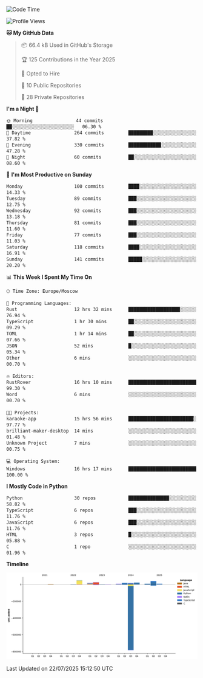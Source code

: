 <!--START_SECTION:waka-->
![Code Time](http://img.shields.io/badge/Code%20Time-751%20hrs%2025%20mins-blue)

![Profile Views](http://img.shields.io/badge/Profile%20Views-0-blue)

**🐱 My GitHub Data** 

> 📦 66.4 kB Used in GitHub's Storage 
 > 
> 🏆 125 Contributions in the Year 2025
 > 
> 💼 Opted to Hire
 > 
> 📜 10 Public Repositories 
 > 
> 🔑 28 Private Repositories 
 > 
**I'm a Night 🦉** 

```text
🌞 Morning                44 commits          ██░░░░░░░░░░░░░░░░░░░░░░░   06.30 % 
🌆 Daytime                264 commits         █████████░░░░░░░░░░░░░░░░   37.82 % 
🌃 Evening                330 commits         ████████████░░░░░░░░░░░░░   47.28 % 
🌙 Night                  60 commits          ██░░░░░░░░░░░░░░░░░░░░░░░   08.60 % 
```
📅 **I'm Most Productive on Sunday** 

```text
Monday                   100 commits         ████░░░░░░░░░░░░░░░░░░░░░   14.33 % 
Tuesday                  89 commits          ███░░░░░░░░░░░░░░░░░░░░░░   12.75 % 
Wednesday                92 commits          ███░░░░░░░░░░░░░░░░░░░░░░   13.18 % 
Thursday                 81 commits          ███░░░░░░░░░░░░░░░░░░░░░░   11.60 % 
Friday                   77 commits          ███░░░░░░░░░░░░░░░░░░░░░░   11.03 % 
Saturday                 118 commits         ████░░░░░░░░░░░░░░░░░░░░░   16.91 % 
Sunday                   141 commits         █████░░░░░░░░░░░░░░░░░░░░   20.20 % 
```


📊 **This Week I Spent My Time On** 

```text
🕑︎ Time Zone: Europe/Moscow

💬 Programming Languages: 
Rust                     12 hrs 32 mins      ███████████████████░░░░░░   76.94 % 
TypeScript               1 hr 30 mins        ██░░░░░░░░░░░░░░░░░░░░░░░   09.29 % 
TOML                     1 hr 14 mins        ██░░░░░░░░░░░░░░░░░░░░░░░   07.66 % 
JSON                     52 mins             █░░░░░░░░░░░░░░░░░░░░░░░░   05.34 % 
Other                    6 mins              ░░░░░░░░░░░░░░░░░░░░░░░░░   00.70 % 

🔥 Editors: 
RustRover                16 hrs 10 mins      █████████████████████████   99.30 % 
Word                     6 mins              ░░░░░░░░░░░░░░░░░░░░░░░░░   00.70 % 

🐱‍💻 Projects: 
karaoke-app              15 hrs 56 mins      ████████████████████████░   97.77 % 
brilliant-maker-desktop  14 mins             ░░░░░░░░░░░░░░░░░░░░░░░░░   01.48 % 
Unknown Project          7 mins              ░░░░░░░░░░░░░░░░░░░░░░░░░   00.75 % 

💻 Operating System: 
Windows                  16 hrs 17 mins      █████████████████████████   100.00 % 
```

**I Mostly Code in Python** 

```text
Python                   30 repos            ███████████████░░░░░░░░░░   58.82 % 
TypeScript               6 repos             ███░░░░░░░░░░░░░░░░░░░░░░   11.76 % 
JavaScript               6 repos             ███░░░░░░░░░░░░░░░░░░░░░░   11.76 % 
HTML                     3 repos             █░░░░░░░░░░░░░░░░░░░░░░░░   05.88 % 
C                        1 repo              ░░░░░░░░░░░░░░░░░░░░░░░░░   01.96 % 
```



**Timeline**

![Lines of Code chart](https://raw.githubusercontent.com/adlemx/adlemx/main/assets/bar_graph.png)


 Last Updated on 22/07/2025 15:12:50 UTC
<!--END_SECTION:waka-->
